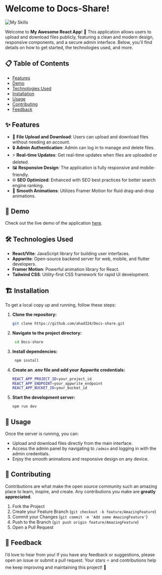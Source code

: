 ﻿# Welcome to Docs-Share!
![My Skills](https://skillicons.dev/icons?i=react,vite,tailwind,css,appwrite,)

Welcome to **My Awesome React App**! 🚀 This application allows users to upload and download files publicly, featuring a clean and modern design, responsive components, and a secure admin interface. Below, you'll find details on how to get started, the technologies used, and more.



## 📋 Table of Contents

-   [Features](#-features)
-   [Demo](#-demo)
-   [Technologies Used](#-technologies-used)
-   [Installation](#-installation)
-   [Usage](#-usage)
-   [Contributing](#-contributing)
-   [Feedback](#-feedback)


## ✨ Features

-   📁 **File Upload and Download**: Users can upload and download files without needing an account.
-   🔒 **Admin Authentication**: Admin can log in to manage and delete files.
-   ⚡ **Real-time Updates**: Get real-time updates when files are uploaded or deleted.
-   🖼️ **Responsive Design**: The application is fully responsive and mobile-friendly.
-   🌐 **SEO Optimized**: Enhanced with SEO best practices for better search engine ranking.
-   🎨 **Smooth Animations**: Utilizes Framer Motion for fluid drag-and-drop animations.


## 🎥 Demo

Check out the live demo of the application [here](https://soon-available.com).


## 🛠️ Technologies Used

-   **React/Vite**: JavaScript library for building user interfaces.
-   **Appwrite**: Open-source backend server for web, mobile, and flutter developers.
-   **Framer Motion**: Powerful animation library for React.
-   **Tailwind CSS**: Utility-first CSS framework for rapid UI development.


## 🏗️ Installation

To get a local copy up and running, follow these steps:

1.  **Clone the repository:**
    
     ``` bash 
     git clone https://github.com/ahad324/Docs-share.git
      ```
    
2.  **Navigate to the project directory:**
    
    ```bash
     cd Docs-share
     ``` 
    
3.  **Install dependencies:**
    
     ``` bash
      npm install  
      ``` 
    
4.  **Create an .env file and add your Appwrite credentials:**
    
     ``` bash 
     REACT_APP_PROJECT_ID=your_project_id
    REACT_APP_ENDPOINT=your_appwrite_endpoint
    REACT_APP_BUCKET_ID=your_bucket_id
      ```
    
5.  **Start the development server:**
    
    ``` bash 
    npm run dev 
     ```


## 🚀 Usage

Once the server is running, you can:

-   Upload and download files directly from the main interface.
-   Access the admin panel by navigating to `/admin` and logging in with the admin credentials.
-   Enjoy the smooth animations and responsive design on any device.



## 🤝 Contributing

Contributions are what make the open source community such an amazing place to learn, inspire, and create. Any contributions you make are **greatly appreciated**.

1.  Fork the Project
2.  Create your Feature Branch (`git checkout -b feature/AmazingFeature`)
3.  Commit your Changes (`git commit -m 'Add some AmazingFeature'`)
4.  Push to the Branch (`git push origin feature/AmazingFeature`)
5.  Open a Pull Request


## 💬 Feedback


I’d love to hear from you! If you have any feedback or suggestions, please open an issue or submit a pull request. Your stars ⭐ and contributions help me keep improving and maintaining this project! 🙌
